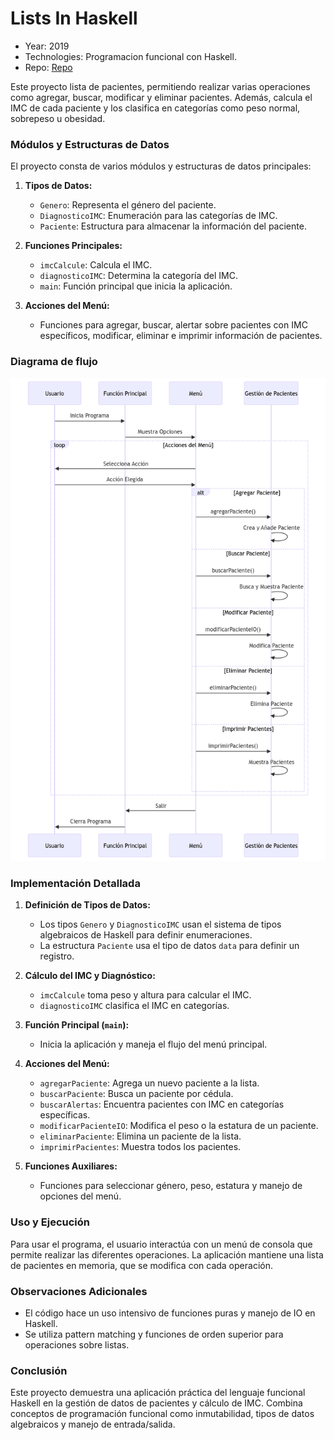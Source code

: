 # Lists In Haskell

* Year: 2019
* Technologies: Programacion funcional con Haskell.
* Repo: [Repo](https://gitlab.com/santiagoandre/list-in-haskell)

Este proyecto lista de pacientes, permitiendo realizar varias operaciones como agregar, buscar, modificar y eliminar pacientes. Además, calcula el IMC de cada paciente y los clasifica en categorías como peso normal, sobrepeso u obesidad.

### Módulos y Estructuras de Datos

El proyecto consta de varios módulos y estructuras de datos principales:

1. **Tipos de Datos:**
   - `Genero`: Representa el género del paciente.
   - `DiagnosticoIMC`: Enumeración para las categorías de IMC.
   - `Paciente`: Estructura para almacenar la información del paciente.

2. **Funciones Principales:**
   - `imcCalcule`: Calcula el IMC.
   - `diagnosticoIMC`: Determina la categoría del IMC.
   - `main`: Función principal que inicia la aplicación.

3. **Acciones del Menú:**
   - Funciones para agregar, buscar, alertar sobre pacientes con IMC específicos, modificar, eliminar e imprimir información de pacientes.

### Diagrama de flujo

![FlowrDiagram](img/haskellflow.png)


### Implementación Detallada

1. **Definición de Tipos de Datos:**
   - Los tipos `Genero` y `DiagnosticoIMC` usan el sistema de tipos algebraicos de Haskell para definir enumeraciones.
   - La estructura `Paciente` usa el tipo de datos `data` para definir un registro.

2. **Cálculo del IMC y Diagnóstico:**
   - `imcCalcule` toma peso y altura para calcular el IMC.
   - `diagnosticoIMC` clasifica el IMC en categorías.

3. **Función Principal (`main`):**
   - Inicia la aplicación y maneja el flujo del menú principal.

4. **Acciones del Menú:**
   - `agregarPaciente`: Agrega un nuevo paciente a la lista.
   - `buscarPaciente`: Busca un paciente por cédula.
   - `buscarAlertas`: Encuentra pacientes con IMC en categorías específicas.
   - `modificarPacienteIO`: Modifica el peso o la estatura de un paciente.
   - `eliminarPaciente`: Elimina un paciente de la lista.
   - `imprimirPacientes`: Muestra todos los pacientes.

5. **Funciones Auxiliares:**
   - Funciones para seleccionar género, peso, estatura y manejo de opciones del menú.

### Uso y Ejecución

Para usar el programa, el usuario interactúa con un menú de consola que permite realizar las diferentes operaciones. La aplicación mantiene una lista de pacientes en memoria, que se modifica con cada operación.

### Observaciones Adicionales

- El código hace un uso intensivo de funciones puras y manejo de IO en Haskell.
- Se utiliza pattern matching y funciones de orden superior para operaciones sobre listas.

### Conclusión

Este proyecto demuestra una aplicación práctica del lenguaje funcional Haskell en la gestión de datos de pacientes y cálculo de IMC. Combina conceptos de programación funcional como inmutabilidad, tipos de datos algebraicos y manejo de entrada/salida.


